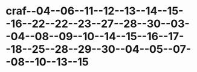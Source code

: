 # craf--04--06--11--12--13--14--15--16--22--22--23--27--28--30--03--04--08--09--10--14--15--16--17--18--25--28--29--30--04--05--07--08--10--13--15
